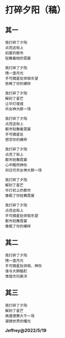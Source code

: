 # 打碎夕阳（稿）

## 其一

```
我打碎了夕阳
点亮这街上
初夏的都市
轻舞着她的霓裳

我打碎了夕阳
拽一盏月光
手可摘星处徘徊东望
依稀了你的模样

我打碎了夕阳
解封了星芒
让华灯煌煌
共女神大醉一场
```

```
我打碎了夕阳
点亮这街上
都市轻舞着霓裳
手可摘星处
想念你的模样
```

```
我打碎了夕阳
点亮了街上
都市轻舞霓裳
心中黯然神伤
何日可共女神大醉一场
```

```
我打碎了夕阳
解封了星芒
华灯初上的都市
像极了你轻舞霓裳
```

```
我打碎了夕阳
点亮这街上
手可摘星处徘徊东望
都市轻舞霓裳
像极了你的模样
```

## 其二

```
我打碎了夕阳
拽一盏月光
手可摘星处徘徊，神伤
谁与大醉酩酊
惟我杰玛昊洋
```

## 其三

```
我打碎了夕阳
解封了星芒
再邀德赛大干一场
凝铸世界的曙光
```

**Jeffrey@2022/5/19**
